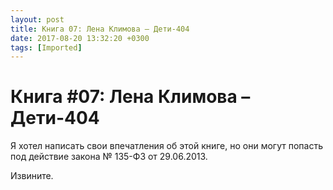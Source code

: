 ```yaml
---
layout: post
title: Книга 07: Лена Климова – Дети-404
date: 2017-08-20 13:32:20 +0300
tags: [Imported]
---
```

# Книга #07: Лена Климова – Дети-404

Я хотел написать свои впечатления об этой книге, но они могут попасть под действие закона № 135-ФЗ от 29.06.2013\. 

Извините.